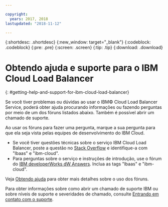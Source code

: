 ```yaml
---

copyright:
  years: 2017, 2018
lastupdated: "2018-11-12"

---
```


{:shortdesc: .shortdesc}
{:new_window: target="_blank"}
{:codeblock: .codeblock}
{:pre: .pre}
{:screen: .screen}
{:tip: .tip}
{:download: .download}

# Obtendo ajuda e suporte para o IBM Cloud Load Balancer
{: #getting-help-and-support-for-ibm-cloud-load-balancer}

Se você tiver problemas ou dúvidas ao usar o IBM© Cloud Load Balancer Service, poderá obter
ajuda procurando informações ou fazendo perguntas por meio de um dos fóruns listados abaixo. Também é possível abrir um chamado de suporte.

Ao usar os fóruns para fazer uma pergunta, marque a sua pergunta para que ela seja vista pelas equipes de desenvolvimento do IBM Cloud.

* Se você tiver questões técnicas sobre o serviço IBM Cloud Load Balancer, poste a questão no [Stack Overflow](https://stackoverflow.com/search?q=lbaas+ibm-cloud) e identifique-a com "lbaas" e "ibm-cloud".
* Para perguntas sobre o serviço e instruções de introdução, use o fórum do [IBM developerWorks dW Answers](https://developer.ibm.com/answers/topics/lbaas.html?smartspace=ibm-cloud). Inclua as tags "lbaas" e "ibm-cloud".

Veja [Obtendo ajuda](https://{DomainName}/docs/get-support?topic=get-support-using-avatar) para obter mais detalhes sobre o uso dos fóruns.

Para obter informações sobre como abrir um chamado de suporte IBM ou sobre níveis de suporte e severidades de chamado, consulte [Entrando em contato com o suporte](/docs/get-support?topic=get-support-contacting-bluemix-support-dedicated-local).
